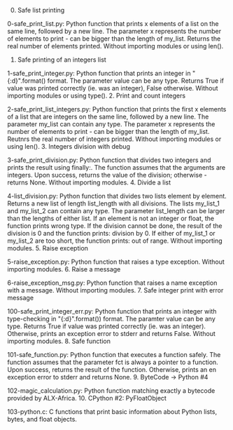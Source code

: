 0. Safe list printing

0-safe_print_list.py: Python function that prints x elements of a list on the same line, followed by a new line.
The parameter x represents the number of elements to print - can be bigger than the length of my_list.
Returns the real number of elements printed.
Without importing modules or using len().
1. Safe printing of an integers list

1-safe_print_integer.py: Python function that prints an integer in "{:d}".format() format.
The parameter value can be any type.
Returns True if value was printed correctly (ie. was an integer), False otherwise.
Without importing modules or using type().
2. Print and count integers

2-safe_print_list_integers.py: Python function that prints the first x elements of a list that are integers on the same line, followed by a new line.
The parameter my_list can contain any type.
The parameter x represents the number of elements to print - can be bigger than the length of my_list.
Reutnrs the real number of integers printed.
Without importing modules or using len().
3. Integers division with debug

3-safe_print_division.py: Python function that divides two integers and prints the result using finally:.
The function assumes that the arguments are integers.
Upon success, returns the value of the division; otherwise - returns None.
Without importing modules.
4. Divide a list

4-list_division.py: Python function that divides two lists element by element.
Returns a new list of length list_length with all divisions.
The lists my_list_1 and my_list_2 can contain any type.
The parameter list_length can be larger than the lengths of either list.
If an element is not an integer or float, the function prints wrong type.
If the division cannot be done, the result of the division is 0 and the function prints: division by 0.
If either of my_list_1 or my_list_2 are too short, the function prints: out of range.
Without importing modules.
5. Raise exception

5-raise_exception.py: Python function that raises a type exception.
Without importing modules.
6. Raise a message

6-raise_exception_msg.py: Python function that raises a name exception with a message.
Without importing modules.
7. Safe integer print with error message

100-safe_print_integer_err.py: Python function that prints an integer with type-checking in "{:d}".format()) format.
The paramter value can be any type.
Returns True if value was printed correctly (ie. was an integer).
Otherwise, prints an exception error to stderr and returns False.
Without importing modules.
8. Safe function

101-safe_function.py: Python function that executes a function safely.
The function assumes that the parameter fct is always a pointer to a function.
Upon success, returns the result of the function.
Otherwise, prints an en exception error to stderr and returns None.
9. ByteCode -> Python #4

102-magic_calculation.py: Python function matching exactly a bytecode provided by ALX-Africa.
10. CPython #2: PyFloatObject

103-python.c: C functions that print basic information about Python lists, bytes, and float objects.
